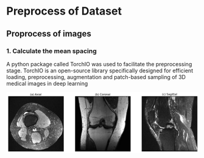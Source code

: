 # Preprocess of Dataset
## Proprocess of images
### 1. Calculate the mean spacing
A python package called TorchIO was used to facilitate the preprocessing stage. TorchIO is an open-source library specifically designed for efficient loading, preprocessing, augmentation and patch-based sampling of 3D medical images in deep learning

<p align="center">
  <img src="../../images/Different_sides_MRNet.png" alt="Different_sides_MRNet" width="700" height="auto">
</p>
